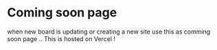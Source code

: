 # Coming soon page

when new board is updating or creating a new site use this as comming soon page .. This is hosted on Vercel !

